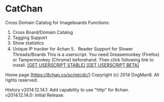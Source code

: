 CatChan
=======

Cross Domain Catalog for Imageboards
Functions:
1. Cross Board/Domain Catalog
2. Tagging Support
3. Show statistics
4. Unique IP tracker for 4chan
5．Reader Support for Slower Threads/Boards
This is a userscript. You need Greasemonkey (Firefox) or Tampermonkey (Chrome) beforehand.
Then click following link to install.
<a href="https://raw.github.com/Dogman8/CatChan/master/CatChan.user.js">[GET USERSCRIPT STABLE]</a>
<a href="https://raw.github.com/Dogman8/CatChan/develop/CatChan.user.js">[GET USERSCRIPT BETA]</a>


Home page
<a href="https://8chan.co/scriptcdc/">[https://8chan.co/scriptcdc/]</a>
Copyright (c) 2014 DogMan8. All rights reserved.


History
v2014.12.14.1: Add capability to use "http" for 8chan.<br>
v2014.12.14.0: Initial Release.
